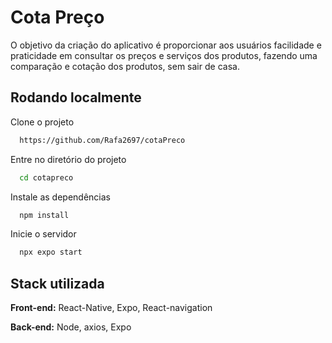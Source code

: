 
# Cota Preço

O objetivo da criação do aplicativo é proporcionar aos usuários facilidade e praticidade em consultar os preços e serviços dos produtos, fazendo uma comparação e cotação dos produtos, sem sair de casa. 


## Rodando localmente

Clone o projeto

```bash
  https://github.com/Rafa2697/cotaPreco
```

Entre no diretório do projeto

```bash
  cd cotapreco
```

Instale as dependências

```bash
  npm install
```

Inicie o servidor

```bash
  npx expo start
```


## Stack utilizada

**Front-end:** React-Native, Expo, React-navigation

**Back-end:** Node, axios, Expo

